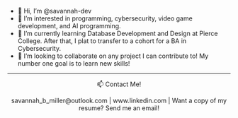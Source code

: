 - 👋 Hi, I’m @savannah-dev
- 👀 I’m interested in programming, cybersecurity, video game development, and AI programming.
- 🌱 I’m currently learning Database Development and Design at Pierce College. After that, I plat to transfer to a cohort for a BA in Cybersecurity. 
- 💞️ I’m looking to collaborate on any project I can contribute to! My number one goal is to learn new skills! 

---
<p align="center">
📫 Contact Me!
</p>

<p align="center">
savannah_b_miller@outlook.com | www.linkedin.com | Want a copy of my resume? Send me an email! 
</p>

<!---
savannah-dev/savannah-dev is a ✨ special ✨ repository because its `README.md` (this file) appears on your GitHub profile.
You can click the Preview link to take a look at your changes.
--->
